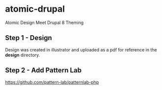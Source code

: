 # atomic-drupal
Atomic Design Meet Drupal 8 Theming

## Step 1 - Design
Design was created in illustrator and uploaded as a pdf for reference in the **design** directory.

## Step 2 - Add Pattern Lab
https://github.com/pattern-lab/patternlab-php


